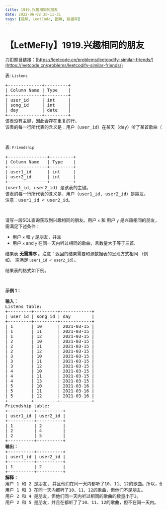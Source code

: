 ```yaml
---
title: 1919.兴趣相同的朋友
date: 2022-06-02 20-11-31
tags: [题解, LeetCode, 困难, 数据库]
---
```


# 【LetMeFly】1919.兴趣相同的朋友

力扣题目链接：[https://leetcode.cn/problems/leetcodify-similar-friends/](https://leetcode.cn/problems/leetcodify-similar-friends/)

<p>表: <code>Listens</code></p>

<pre>
+-------------+---------+
| Column Name | Type    |
+-------------+---------+
| user_id     | int     |
| song_id     | int     |
| day         | date    |
+-------------+---------+
该表没有主键，因此会存在重复的行。
该表的每一行所代表的含义是：用户（user_id）在某天（day）听了某首歌曲（song_id）。
</pre>

<p>&nbsp;</p>

<p>表: <code>Friendship</code></p>

<pre>
+---------------+---------+
| Column Name   | Type    |
+---------------+---------+
| user1_id      | int     |
| user2_id      | int     |
+---------------+---------+
(user1_id, user2_id) 是该表的主键。
该表的每一行所代表的含义是，用户（user1_id, user2_id）是朋友。
注意：user1_id &lt; user2_id。
</pre>

<p>&nbsp;</p>

<p>请写一段SQL查询获取到兴趣相同的朋友。用户 <code>x</code>&nbsp;和 用户 <code>y</code>&nbsp;是兴趣相同的朋友，需满足下述条件：</p>

<ul>
	<li>用户&nbsp;<code>x</code>&nbsp;和&nbsp;<code>y</code>&nbsp;是朋友，并且</li>
	<li>用户&nbsp;<code>x</code> and <code>y</code>&nbsp;在同一天内听过相同的歌曲，且数量大于等于三首.</li>
</ul>

<p>结果表&nbsp;<strong>无需排序&nbsp;</strong>。注意：返回的结果需要和源数据表的呈现方式相同&nbsp;（例如，&nbsp;需满足&nbsp;<code>user1_id &lt; user2_id</code>）。</p>

<p>结果表的格式如下例。</p>

<p>&nbsp;</p>

<p><b>示例 1：</b></p>

<pre>
<strong>输入：</strong>
Listens table:
+---------+---------+------------+
| user_id | song_id | day        |
+---------+---------+------------+
| 1       | 10      | 2021-03-15 |
| 1       | 11      | 2021-03-15 |
| 1       | 12      | 2021-03-15 |
| 2       | 10      | 2021-03-15 |
| 2       | 11      | 2021-03-15 |
| 2       | 12      | 2021-03-15 |
| 3       | 10      | 2021-03-15 |
| 3       | 11      | 2021-03-15 |
| 3       | 12      | 2021-03-15 |
| 4       | 10      | 2021-03-15 |
| 4       | 11      | 2021-03-15 |
| 4       | 13      | 2021-03-15 |
| 5       | 10      | 2021-03-16 |
| 5       | 11      | 2021-03-16 |
| 5       | 12      | 2021-03-16 |
+---------+---------+------------+
Friendship table:
+----------+----------+
| user1_id | user2_id |
+----------+----------+
| 1        | 2        |
| 2        | 4        |
| 2        | 5        |
+----------+----------+
<b>输出：</b>
+----------+----------+
| user1_id | user2_id |
+----------+----------+
| 1        | 2        |
+----------+----------+
<strong>解释：</strong>
用户 1 和 2 是朋友, 并且他们在同一天内都听了10、11、12的歌曲。所以，他们是兴趣相同的朋友。
用户 1 和 3 在同一天内都听了10、11、12的歌曲，但他们不是朋友。
用户 2 和 4 是朋友，但他们同一天内听过相同的歌曲的数量小于3。
用户 2 和 5 是朋友，并且在都听了了10、11、12的歌曲，但不在同一天内。</pre>


    
